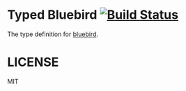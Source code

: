 # Typed Bluebird [![Build Status](https://travis-ci.org/typed-typings/npm-bluebird.svg?branch=master)](https://travis-ci.org/typed-typings/npm-bluebird)

The type definition for [bluebird](https://github.com/petkaantonov/bluebird).

# LICENSE
MIT
